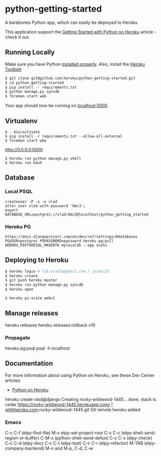 # python-getting-started

A barebones Python app, which can easily be deployed to Heroku.

This application support the [Getting Started with Python on Heroku](https://devcenter.heroku.com/articles/getting-started-with-python) article - check it out.

## Running Locally

Make sure you have Python [installed properly](http://install.python-guide.org).  Also, install the [Heroku Toolbelt](https://toolbelt.heroku.com/).

```sh
$ git clone git@github.com:heroku/python-getting-started.git
$ cd python-getting-started
$ pip install -r requirements.txt
$ python manage.py syncdb
$ foreman start web
```

Your app should now be running on [localhost:5000](http://localhost:5000/).

## Virtualenv
```
$ . bin/activate
$ pip install -r requirements.txt --allow-all-external
$ foreman start wbe
```
http://0.0.0.0:5000

```
$ heroku run python manage.py shell
$ heroku run bash
```

## Database

### Local PSQL
```
createuser -P -s -e vlad
alter user vlad with password 'Omc3';
export DATABASE_URL=postgres://vlad:Omc3@localhost/python_getting_started
```

### Heroku PG
```
https://docs.djangoproject.com/en/dev/ref/settings/#databases
PGUSER=postgres PGPASSWORD=password heroku pg:pull HEROKU_POSTGRESQL_MAGENTA mylocaldb --app sushi
```

## Deploying to Heroku

```sh
$ heroku login # lib.aca55a@gmail.com / jasha123
$ heroku create
$ git push heroku master
$ heroku run python manage.py syncdb
$ heroku open
```

```sh
$ heroku ps:scale web=1
```

## Manage releases
heroku releases
heroku releases:rollback v10

### Propagate
heroku pg:psql
psql -h localhost

## Documentation

For more information about using Python on Heroku, see these Dev Center articles:

- [Python on Heroku](https://devcenter.heroku.com/categories/python)

heroku create                                                                                                                                  vlad@django
Creating rocky-wildwood-1445... done, stack is cedar
https://rocky-wildwood-1445.herokuapp.com/ | git@heroku.com:rocky-wildwood-1445.git
Git remote heroku added

### Emacs
C-c C-f (elpy-find-file)
M-x elpy-set-project-root
C-c C-c (elpy-shell-send-region-or-buffer)
C-M-x (python-shell-send-defun)
C-c C-v (elpy-check)
C-c C-d (elpy-doc)
C-c C-t (elpy-test)
C-c C-r (elpy-refactor)
M-TAB (elpy-company-backend)
  M-n and M-p, C-d, C-w
